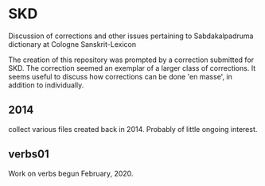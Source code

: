 SKD
===

Discussion of corrections and other issues pertaining to Sabdakalpadruma dictionary at Cologne Sanskrit-Lexicon

The creation of this repository was prompted by a correction submitted for SKD. The correction seemed an exemplar of
a larger class of corrections.  It seems useful to discuss how corrections can be done 'en masse', in addition to
individually.

## 2014
collect various files created back in 2014.  Probably of little ongoing interest.


## verbs01
Work on verbs begun February, 2020.
